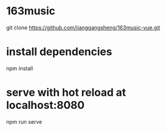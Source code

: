 # 163music
git clone https://github.com/jianggangsheng/163music-vue.git

# install dependencies
npm install

# serve with hot reload at localhost:8080
npm run serve
